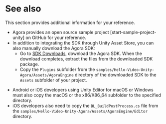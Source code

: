 # See also
This section provides additional information for your reference.

- Agora provides an open source sample project [start-sample-project-unity] on GitHub for your reference.
- In addition to integrating the SDK through Unity Asset Store, you can also manually download the Agora SDK:
    - Go to [SDK Downloads](https://docs.agora.io/en/All/downloads?platform=Unity), download the Agora SDK. When the download completes, extract the files from the downloaded SDK package.
    - Copy the `Plugins` subfolder from the `samples/Hello-Video-Unity-Agora/Assets/AgoraEngine` directory of the downloaded SDK to the `Assets` subfolder of your project.
   
<note>
<ul><li>Android or iOS developers using Unity Editor for macOS or Windows must also copy the macOS or the x86/X86_64 subfolder to the specified directory.<li>iOS developers also need to copy the <code>BL_BuildPostProcess.cs</code> file from the <code>samples/Hello-Video-Unity-Agora/Assets/AgoraEngine/Editor</code> directory.</li></note> 